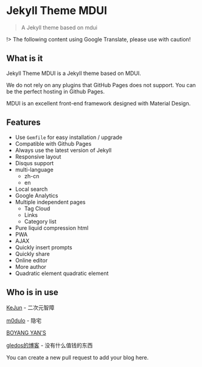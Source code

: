 # Jekyll Theme MDUI

> A Jekyll theme based on mdui

!> The following content using Google Translate, please use with caution!

## What is it

Jekyll Theme MDUI is a Jekyll theme based on MDUI.

We do not rely on any plugins that GitHub Pages does not support. You can be the perfect hosting in Github Pages.

MDUI is an excellent front-end framework designed with Material Design.

## Features

* Use `Gemfile` for easy installation / upgrade
* Compatible with Github Pages
* Always use the latest version of Jekyll
* Responsive layout
* Disqus support
* multi-language
    * zh-cn
    * en
* Local search
* Google Analytics
* Multiple independent pages
    * Tag Cloud
    * Links
    * Category list
* Pure liquid compression html
* PWA
* AJAX
* Quickly insert prompts
* Quickly share
* Online editor
* More author
* Quadratic element quadratic element

## Who is in use

[KeJun](https://blog.kejun.me/) - 二次元智障

[m0dulo](https://exodus.m0dulo.xyz/) - 隐宅

[BOYANG YAN'S](http://yanboyang.com/)

[gledos的博客](http://gledos.science) - 没有什么值钱的东西 

You can create a new pull request to add your blog here.